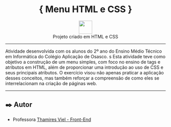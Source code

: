 # <center>{ Menu HTML e CSS } </center>

<center><img src="https://raw.githubusercontent.com/learnbr/html-css/master/logo.png" widht="42" height="42"></center>

<center> Projeto criado em HTML e CSS</center>

---

Atividade desenvolvida com os alunos do 2º ano do Ensino Médio Técnico em Informática do Colégio Aplicação de Osasco.
s
Esta atividade teve como objetivo a construção de um menu simples, com foco no ensino de tags e atributos em HTML, além de proporcionar uma introdução ao uso de CSS e seus principais atributos. O exercício visou não apenas praticar a aplicação desses conceitos, mas também reforçar a compreensão de como eles se interrelacionam na criação de páginas web.

---

## ✒️ Autor

- Professora [Thamires Viel - Front-End](https://github.com/thamiresviel)

